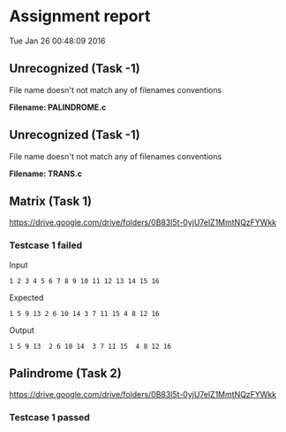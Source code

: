 # Assignment report
Tue Jan 26 00:48:09 2016
## Unrecognized (Task -1)
File name doesn't not match any of filenames conventions

**Filename: PALINDROME.c**
## Unrecognized (Task -1)
File name doesn't not match any of filenames conventions

**Filename: TRANS.c**
## Matrix (Task 1)
https://drive.google.com/drive/folders/0B83l5t-0yjU7elZ1MmtNQzFYWkk

### Testcase 1 failed
Input
```
1 2 3 4 5 6 7 8 9 10 11 12 13 14 15 16
```


Expected
```
1 5 9 13 2 6 10 14 3 7 11 15 4 8 12 16
```


Output
```
1 5 9 13  2 6 10 14  3 7 11 15  4 8 12 16  
```

## Palindrome (Task 2)
https://drive.google.com/drive/folders/0B83l5t-0yjU7elZ1MmtNQzFYWkk

### Testcase 1 passed
